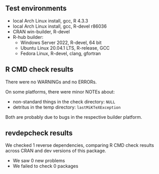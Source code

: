 ## Test environments

* local Arch Linux install, gcc, R 4.3.3
* local Arch Linux install, gcc, R-devel r86036
* CRAN win-builder, R-devel
* R-hub builder:
  * Windows Server 2022, R-devel, 64 bit
  * Ubuntu Linux 20.04.1 LTS, R-release, GCC
  * Fedora Linux, R-devel, clang, gfortran

## R CMD check results

There were no WARNINGs and no ERRORs.

On some platforms, there were minor NOTEs about:

- non-standard things in the check directory: `NULL`
- detritus in the temp directory: `lastMiKTeXException`

Both are probably due to bugs in the respective builder platform.

## revdepcheck results

We checked 1 reverse dependencies, comparing R CMD check results across CRAN and dev versions of this package.

 * We saw 0 new problems
 * We failed to check 0 packages

